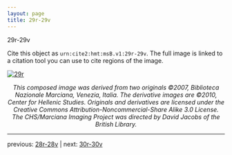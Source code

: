 ```yaml
---
layout: page
title: 29r-29v
---
```


29r-29v

Cite this object as `urn:cite2:hmt:msB.v1:29r-29v`. The full image is linked to a citation tool you can use to cite regions of the image.

[![29r](http://www.homermultitext.org/iipsrv?IIIF=/project/homer/pyramidal/deepzoom/hmt/vbbifolio/v1/vb_28v_29r.tif/full/800,/0/default.jpg)](http://www.homermultitext.org/ict2/?urn=urn:cite2:hmt:vbbifolio.v1:vb_28v_29r) 

<p style="text-align: center; font-style: italic;">This composed image was derived from two originals ©2007, Biblioteca Nazionale Marciana, Venezia, Italia. The derivative images are ©2010, Center for Hellenic Studies. Originals and derivatives are licensed under the Creative Commons Attribution-Noncommercial-Share Alike 3.0 License. The CHS/Marciana Imaging Project was directed by David Jacobs of the British Library.</p>

---

previous: [28r-28v](../28r-28v/) | next: [30r-30v](../30r-30v/)